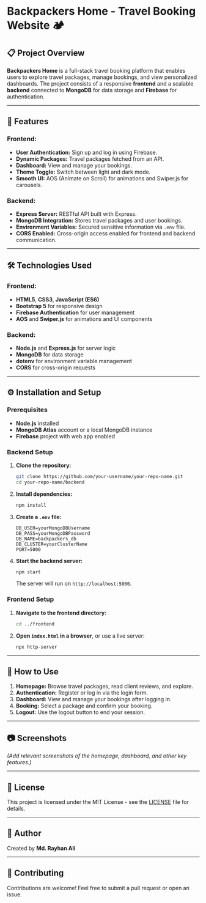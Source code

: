 

# Backpackers Home - Travel Booking Website 🏕️

## 📋 Project Overview

**Backpackers Home** is a full-stack travel booking platform that enables users to explore travel packages, manage bookings, and view personalized dashboards. The project consists of a responsive **frontend** and a scalable **backend** connected to **MongoDB** for data storage and **Firebase** for authentication.

---

## 🚀 Features

### Frontend:
- **User Authentication:** Sign up and log in using Firebase.
- **Dynamic Packages:** Travel packages fetched from an API.
- **Dashboard:** View and manage your bookings.
- **Theme Toggle:** Switch between light and dark mode.
- **Smooth UI:** AOS (Animate on Scroll) for animations and Swiper.js for carousels.

### Backend:
- **Express Server:** RESTful API built with Express.
- **MongoDB Integration:** Stores travel packages and user bookings.
- **Environment Variables:** Secured sensitive information via `.env` file.
- **CORS Enabled:** Cross-origin access enabled for frontend and backend communication.

---

## 🛠️ Technologies Used

### Frontend:
- **HTML5**, **CSS3**, **JavaScript (ES6)**
- **Bootstrap 5** for responsive design
- **Firebase Authentication** for user management
- **AOS** and **Swiper.js** for animations and UI components

### Backend:
- **Node.js** and **Express.js** for server logic
- **MongoDB** for data storage
- **dotenv** for environment variable management
- **CORS** for cross-origin requests

---


## ⚙️ Installation and Setup

### Prerequisites
- **Node.js** installed
- **MongoDB Atlas** account or a local MongoDB instance
- **Firebase** project with web app enabled

### Backend Setup
1. **Clone the repository:**
   ```bash
   git clone https://github.com/your-username/your-repo-name.git
   cd your-repo-name/backend
   ```

2. **Install dependencies:**
   ```bash
   npm install
   ```

3. **Create a `.env` file:**
   ```
   DB_USER=yourMongoDBUsername
   DB_PASS=yourMongoDBPassword
   DB_NAME=backpackers_db
   DB_CLUSTER=yourClusterName
   PORT=5000
   ```

4. **Start the backend server:**
   ```bash
   npm start
   ```

   The server will run on `http://localhost:5000`.

### Frontend Setup
1. **Navigate to the frontend directory:**
   ```bash
   cd ../frontend
   ```

2. **Open `index.html` in a browser**, or use a live server:
   ```bash
   npx http-server
   ```

---

## 🧰 How to Use

1. **Homepage:** Browse travel packages, read client reviews, and explore.
2. **Authentication:** Register or log in via the login form.
3. **Dashboard:** View and manage your bookings after logging in.
4. **Booking:** Select a package and confirm your booking.
5. **Logout:** Use the logout button to end your session.

---

## 📷 Screenshots

*(Add relevant screenshots of the homepage, dashboard, and other key features.)*

---



## 📄 License

This project is licensed under the MIT License - see the [LICENSE](LICENSE) file for details.

---

## 👤 Author

Created by **Md. Rayhan Ali**

---

## 📝 Contributing

Contributions are welcome! Feel free to submit a pull request or open an issue.

